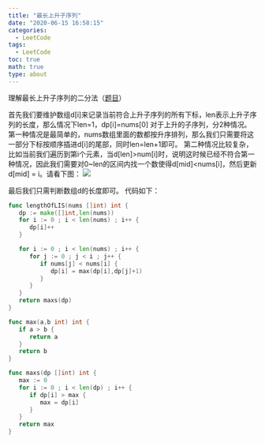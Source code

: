 ```yaml
---
title: "最长上升子序列"
date: "2020-06-15 16:58:15"
categories:
  - LeetCode
tags:
  - LeetCode
toc: true
math: true
type: about
---
```


理解最长上升子序列的二分法（[题目](https://leetcode-cn.com/problems/longest-increasing-subsequence/)）
<!-- more -->
首先我们要维护数组d\[i\]来记录当前符合上升子序列的所有下标，len表示上升子序列的长度，那么情况下len=1，dp\[i\]=nums\[0\] 对于上升的子序列，分2种情况。第一种情况是最简单的，nums数组里面的数都按升序排列，那么我们只需要将这一部分下标按顺序插进d\[i\]的尾部，同时len=len+1即可。 第二种情况比较复杂，比如当前我们遍历到第i个元素，当d\[len\]>num\[i\]时，说明这时候已经不符合第一种情况，因此我们需要对0~len的区间内找一个数使得d\[mid\]<nums\[i\]，然后更新d\[mid\] = i。请看下图： ![](/images/最长上升子序列/20200619085709333.png) 

最后我们只需判断数组d的长度即可。 代码如下：

```go
func lengthOfLIS(nums []int) int {
   dp := make([]int,len(nums))
   for i := 0 ; i < len(nums) ; i++ {
      dp[i]++
   }

   for i := 0 ; i < len(nums) ; i++ {
      for j := 0 ; j < i ; j++ {
         if nums[j] < nums[i] {
            dp[i] = max(dp[i],dp[j]+1)
         }
      }
   }
   return maxs(dp)
}

func max(a,b int) int {
   if a > b {
      return a
   }
   return b
}

func maxs(dp []int) int {
   max := 0
   for i := 0 ; i < len(dp) ; i++ {
      if dp[i] > max {
         max = dp[i]
      }
   }
   return max
}
```


